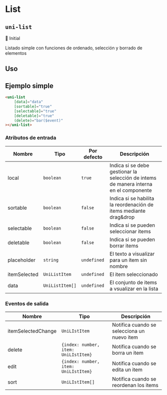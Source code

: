 List
===================
`uni-list`
---
:large_blue_circle: Initial

Listado simple con funciones de ordenado, selección y borrado de elementos

## Uso

## Ejemplo simple

```html
<uni-list
    [data]="data"
    [sortable]="true"
    [selectable]="true"
    [deletable]="true"
    (delete)="bar($event)"
></uni-list>

```

### Atributos de entrada

| Nombre         | Tipo              | Por defecto | Descripción 
| -------------- | ----------------- | ----------- | -----------
| local          | `boolean`         | `true`      | Indica si se debe gestionar la selección de intems de manera interna en el componente
| sortable       | `boolean`         | `false`     | Indica si se habilita la reordenación de items mediante drag&drop
| selectable     | `boolean`         | `false`     | Indica si se pueden seleccionar items
| deletable      | `boolean`         | `false`     | Indica si se pueden borrar items
| placeholder    | `string`          | `undefined` | El texto a visualizar para un ítem sin nombre
| itemSelected   | `UniListItem`     | `undefined` | El item seleccionado
| data           | `UniListItem[]`   | `undefined` | El conjunto de items a vsualizar en la lista

### Eventos de salida

| Nombre                | Tipo                                 | Descripción
| --------------------- | ------------------------------------ | -----------
| itemSelectedChange    | `UniLIstItem`                        | Notifica cuando se selecciona un nuevo item
| delete                | `{index: number, item: UniLIstItem}` | Notifica cuando se borra un item
| edit                  | `{index: number, item: UniLIstItem}` | Notifica cuando se edita un item
| sort                  | `UniLIstItem[]`                      | Notifica cuando se reordenan los items

